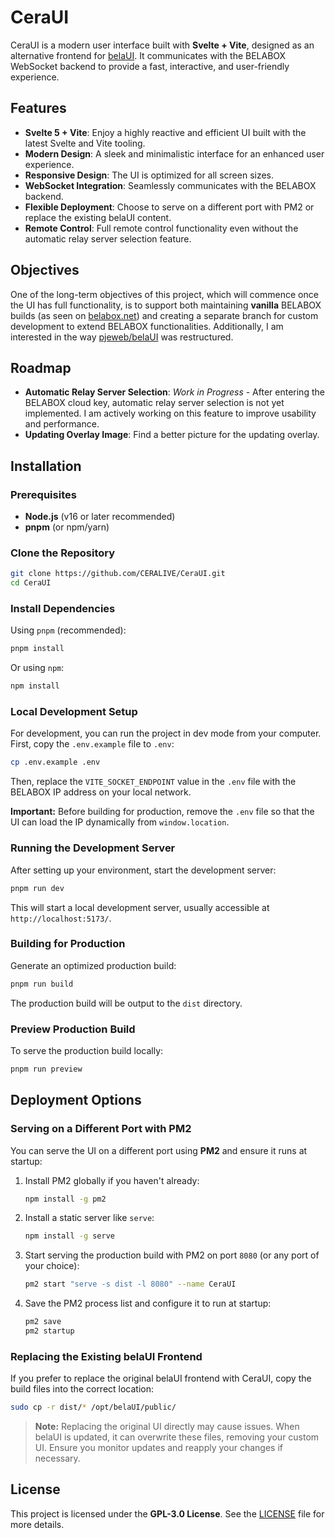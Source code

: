 # CeraUI

CeraUI is a modern user interface built with **Svelte + Vite**, designed as an alternative frontend for [belaUI](https://github.com/BELABOX/belaUI). It communicates with the BELABOX WebSocket backend to provide a fast, interactive, and user-friendly experience.

## Features

- **Svelte 5 + Vite**: Enjoy a highly reactive and efficient UI built with the latest Svelte and Vite tooling.
- **Modern Design**: A sleek and minimalistic interface for an enhanced user experience.
- **Responsive Design**: The UI is optimized for all screen sizes.
- **WebSocket Integration**: Seamlessly communicates with the BELABOX backend.
- **Flexible Deployment**: Choose to serve on a different port with PM2 or replace the existing belaUI content.
- **Remote Control**: Full remote control functionality even without the automatic relay server selection feature.

## Objectives

One of the long-term objectives of this project, which will commence once the UI has full functionality, is to support both maintaining **vanilla** BELABOX builds (as seen on [belabox.net](https://belabox.net/)) and creating a separate branch for custom development to extend BELABOX functionalities. Additionally, I am interested in the way [pjeweb/belaUI](https://github.com/pjeweb/belaUI) was restructured.

## Roadmap

- **Automatic Relay Server Selection**: *Work in Progress* - After entering the BELABOX cloud key, automatic relay server selection is not yet implemented. I am actively working on this feature to improve usability and performance.
- **Updating Overlay Image**: Find a better picture for the updating overlay.

## Installation

### Prerequisites

- **Node.js** (v16 or later recommended)
- **pnpm** (or npm/yarn)

### Clone the Repository

```sh
git clone https://github.com/CERALIVE/CeraUI.git
cd CeraUI
```

### Install Dependencies

Using `pnpm` (recommended):

```sh
pnpm install
```

Or using `npm`:

```sh
npm install
```

### Local Development Setup

For development, you can run the project in dev mode from your computer. First, copy the `.env.example` file to `.env`:

```sh
cp .env.example .env
```

Then, replace the `VITE_SOCKET_ENDPOINT` value in the `.env` file with the BELABOX IP address on your local network.

**Important:** Before building for production, remove the `.env` file so that the UI can load the IP dynamically from `window.location`.

### Running the Development Server

After setting up your environment, start the development server:

```sh
pnpm run dev
```

This will start a local development server, usually accessible at `http://localhost:5173/`.

### Building for Production

Generate an optimized production build:

```sh
pnpm run build
```

The production build will be output to the `dist` directory.

### Preview Production Build

To serve the production build locally:

```sh
pnpm run preview
```

## Deployment Options

### Serving on a Different Port with PM2

You can serve the UI on a different port using **PM2** and ensure it runs at startup:

1. Install PM2 globally if you haven't already:

    ```sh
    npm install -g pm2
    ```

2. Install a static server like `serve`:

    ```sh
    npm install -g serve
    ```

3. Start serving the production build with PM2 on port `8080` (or any port of your choice):

    ```sh
    pm2 start "serve -s dist -l 8080" --name CeraUI
    ```

4. Save the PM2 process list and configure it to run at startup:

    ```sh
    pm2 save
    pm2 startup
    ```

### Replacing the Existing belaUI Frontend

If you prefer to replace the original belaUI frontend with CeraUI, copy the build files into the correct location:

```sh
sudo cp -r dist/* /opt/belaUI/public/
```

> **Note:** Replacing the original UI directly may cause issues. When belaUI is updated, it can overwrite these files, removing your custom UI. Ensure you monitor updates and reapply your changes if necessary.

## License

This project is licensed under the **GPL-3.0 License**. See the [LICENSE](LICENSE) file for more details.
